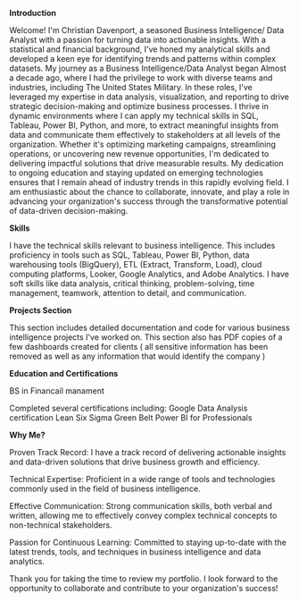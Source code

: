 **Introduction**

Welcome! I'm Christian Davenport, a seasoned Business Intelligence/ Data Analyst with a passion for turning data into actionable insights. With a statistical and financial background, I've honed my analytical skills and developed a keen eye for identifying trends and patterns within complex datasets.
My journey as a Business Intelligence/Data Analyst began Almost a decade ago, where I had the privilege to work with diverse teams and industries, including The United States Military. In these roles, I've leveraged my expertise in data analysis, visualization, and reporting to drive strategic decision-making and optimize business processes.
I thrive in dynamic environments where I can apply my technical skills in SQL, Tableau, Power BI, Python, and more, to extract meaningful insights from data and communicate them effectively to stakeholders at all levels of the organization. Whether it's optimizing marketing campaigns, streamlining operations, or uncovering new revenue opportunities, I'm dedicated to delivering impactful solutions that drive measurable results.
My dedication to ongoing education and staying updated on emerging technologies ensures that I remain ahead of industry trends in this rapidly evolving field. I am enthusiastic about the chance to collaborate, innovate, and play a role in advancing your organization's success through the transformative potential of data-driven decision-making.


**Skills**

I have the technical skills relevant to business intelligence. 
This includes proficiency in tools such as SQL, Tableau, Power BI, Python, data warehousing tools (BigQuery), ETL (Extract, Transform, Load), cloud computing platforms, Looker, Google Analytics, and Adobe Analytics. I have soft skills like data analysis, critical thinking, problem-solving, time management, teamwork, attention to detail, and communication.

**Projects Section**

This section includes detailed documentation and code for various business intelligence projects I've worked on. 
This section also has PDF copies of a few dashboards created for clients ( all sensitive information has been removed as well as any information that would identify the company )

**Education and Certifications**

BS in Financail manament 

Completed several certifications including:
Google Data Analysis certification 
Lean Six Sigma Green Belt 
Power BI for Professionals 

**Why Me?**

Proven Track Record: I have a track record of delivering actionable insights and data-driven solutions that drive business growth and efficiency.

Technical Expertise: Proficient in a wide range of tools and technologies commonly used in the field of business intelligence.

Effective Communication: Strong communication skills, both verbal and written, allowing me to effectively convey complex technical concepts to non-technical stakeholders.

Passion for Continuous Learning: Committed to staying up-to-date with the latest trends, tools, and techniques in business intelligence and data analytics.

Thank you for taking the time to review my portfolio. I look forward to the opportunity to collaborate and contribute to your organization's success!
